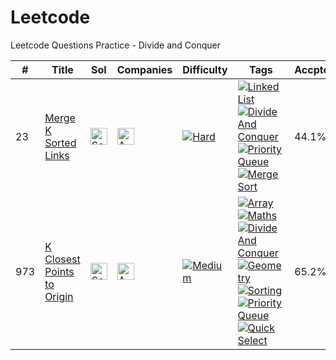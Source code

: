 # Leetcode
Leetcode Questions Practice - Divide and Conquer

|#|Title|Sol|Companies|Difficulty|Tags|Accptce|Likes|
| - | - | - | - | - |  - | - | - |
|23|[Merge K Sorted Links](https://leetcode.com/problems/merge-k-sorted-lists/)|[<img src="https://edent.github.io/SuperTinyIcons/images/svg/github.svg" width="27" title="Solution" />](https://github.com/yvrakesh/Leetcode/tree/main/code/0023-Merge-K-Sorted-Lists)|[<img src="https://edent.github.io/SuperTinyIcons/images/svg/amazon.svg" width="27" title="Amazon" />](https://github.com/yvrakesh/Leetcode/tree/main/company/Amazon)|[![Hard](https://img.shields.io/badge/-Hard-red)](https://github.com/yvrakesh/Leetcode/tree/main/difficulty/Hard)|[![Linked List](https://img.shields.io/badge/-Linked%20List-blue)](https://github.com/yvrakesh/Leetcode/tree/main/tag/Linked-List) [![Divide And Conquer](https://img.shields.io/badge/-Divide%20And%20Conquer-blue)](https://github.com/yvrakesh/Leetcode/tree/main/tag/Divide-and-Conquer) [![Priority Queue](https://img.shields.io/badge/-Priority%20Queue-blue)](https://github.com/yvrakesh/Leetcode/tree/main/tag/Priority-Queue) [![Merge Sort](https://img.shields.io/badge/-Merge%20Sort-blue)](https://github.com/yvrakesh/Leetcode/tree/main/tag/Merge-Sort)|44.1%|95.6%|
|973|[K Closest Points to Origin](https://leetcode.com/problems/k-closest-points-to-origin/)|[<img src="https://edent.github.io/SuperTinyIcons/images/svg/github.svg" width="27" title="Solution" />](https://github.com/yvrakesh/Leetcode/tree/main/code/0973-K-Closest-Points-To-Origin)|[<img src="https://edent.github.io/SuperTinyIcons/images/svg/amazon.svg" width="27" title="Amazon" />](https://github.com/yvrakesh/Leetcode/tree/main/company/Amazon)|[![Medium](https://img.shields.io/badge/-Medium-orange)](https://github.com/yvrakesh/Leetcode/tree/main/difficulty/Medium)|[![Array](https://img.shields.io/badge/-Array-blue)](https://github.com/yvrakesh/Leetcode/tree/main/tag/Array) [![Maths](https://img.shields.io/badge/-Maths-blue)](https://github.com/yvrakesh/Leetcode/tree/main/tag/Maths) [![Divide And Conquer](https://img.shields.io/badge/-Divide%20And%20Conquer-blue)](https://github.com/yvrakesh/Leetcode/tree/main/tag/Divide-and-Conquer) [![Geometry](https://img.shields.io/badge/-Geometry-blue)](https://github.com/yvrakesh/Leetcode/tree/main/tag/Geometry) [![Sorting](https://img.shields.io/badge/-Sorting-blue)](https://github.com/yvrakesh/Leetcode/tree/main/tag/Sorting) [![Priority Queue](https://img.shields.io/badge/-Priority%20Queue-blue)](https://github.com/yvrakesh/Leetcode/tree/main/tag/Priority-Queue) [![Quick Select](https://img.shields.io/badge/-Quick%20Select-blue)](https://github.com/yvrakesh/Leetcode/tree/main/tag/Quick-Select)|65.2%|95.4%|